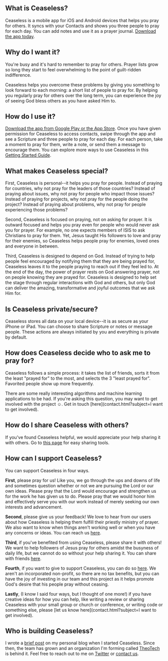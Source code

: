## What is Ceaseless?
Ceaseless is a mobile app for iOS and Android devices that helps you pray for others. It syncs with your Contacts and shows you three people to pray for each day. You can add notes and use it as a prayer journal. [Download the app today](http://www.ceaselessprayer.com/#download).

## Why do I want it?
You're busy and it's hard to remember to pray for others. Prayer lists grow so long they start to feel overwhelming to the point of guilt-ridden indifference.

Ceaseless helps you overcome these problems by giving you something to look forward to each morning: a short list of people to pray for. By helping you regularly pray for others over the long term, you can experience the joy of seeing God bless others as you have asked Him to.

## How do I use it?
[Download the app from Google Play or the App Store](http://www.ceaselessprayer.com/#download). Once you have given permission for Ceaseless to access contacts, swipe through the app and see a Scripture and three people to pray for each day. For each person, take a moment to pray for them, write a note, or send them a message to encourage them. You can explore more ways to use Ceaseless in this [Getting Started Guide](assets/downloads/CeaselessGettingStartedGuide-2015-05-09.pdf).

## What makes Ceaseless special?
First, Ceaseless is personal--it helps you pray for people. Instead of praying for countries, why not pray for the leaders of those countries? Instead of praying about issues, why not pray for people who impact those issues? Instead of praying for projects, why not pray for the people doing the project? Instead of praying about problems, why not pray for people experiencing those problems?

Second, Ceaseless is focused on praying, not on asking for prayer. It is outward focused and helps you pray even for people who would never ask you for prayer. For example, no one expects members of ISIS to ask Christians to pray for them. Yet, Jesus taught His followers to love and pray for their enemies, so Ceaseless helps people pray for enemies, loved ones and everyone in between.

Third, Ceaseless is designed to depend on God. Instead of trying to help people feel encouraged by notifying them that they are being prayed for, Ceaseless leaves it to the people praying to reach out if they feel led to. At the end of the day, the power of prayer rests on God answering prayer, not on people knowing they are prayed for. Ceaseless is designed to help set the stage through regular interactions with God and others, but only God can deliver the amazing, transformative and joyful outcomes that we ask Him for.

## Is Ceaseless private/secure?
Ceaseless stores all data on your local device--it is as secure as your iPhone or iPad. You can choose to share Scripture or notes or message people. These actions are always initiated by you and everything is private by default.

## How does Ceaseless decide who to ask me to pray for?
Ceaseless follows a simple process: it takes the list of friends, sorts it from the least "prayed for" to the most, and selects the 3 "least prayed for". Favorited people show up more frequently.

There are some really interesting algorithms and machine learning applications to be had. If you're asking this question, you may want to get involved with the project &#9786;. Get in touch [here](contact.html?subject=I want to get involved).

## How do I share Ceaseless with others?
If you've found Ceaseless helpful, we would appreciate your help sharing it with others. Go to [this page](share.html) for easy sharing tools.</p>

## How can I support Ceaseless?
You can support Ceaseless in four ways.

__First__, please pray for us! Like you, we go through the ups and downs of life and sometimes question whether or not we are pursuing the Lord or our own ideas. Please pray that the Lord would encourage and strengthen us for the work he has given us to do. Please pray that we would honor him and effectively serve you with our work instead of merely seeking our own interests and advancement.

__Second__, please give us your feedback! We love to hear from our users about how Ceaseless is helping them fulfill their priestly ministry of prayer. We also want to know when things aren't working well or when you have any concerns or ideas. You can reach us [here](contact.html).

__Third__, if you've benefited from using Ceaseless, please share it with others! We want to help followers of Jesus pray for others amidst the busyness of daily life, but we cannot do so without your help sharing it. You can share with friends [here](share.html).

__Fourth__, if you want to give to support Ceaseless, you can do so [here](donate.html). We aren't an incorporated non-profit, so there are no tax benefits, but you can have the joy of investing in our team and this project as it helps promote God's desire that his people pray without ceasing.

__Lastly__, (I know I said four ways, but I thought of one more!) if you have creative ideas for how you can help, like writing a review or sharing Ceaseless with your small group or church or conference, or writing code or something else, please [let us know here](contact.html?subject=I want to get involved).

## Who is building Ceaseless?
I wrote a [brief post](http://www.meritandgrace.com/let-there-be-ceaseless-prayer/) on my personal blog when I started Ceaseless. Since then, the team has grown and an organization I'm forming called [TheoTech](http://www.theotech.org) is behind it. Feel free to reach out to me on [Twitter](https://twitter.com/meritandgrace) or [contact us](contact.html).
